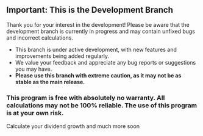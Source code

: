 ## Important: This is the Development Branch

Thank you for your interest in the development! Please be aware that the development branch is currently in progress and may contain unfixed bugs and incorrect calculations.

- This branch is under active development, with new features and improvements being added regularly.
- We value your feedback and appreciate any bug reports or suggestions you may have.
- **Please use this branch with extreme caution, as it may not be as stable as the main release.**


### This program is free with absolutely no warranty. All calculations may not be 100% reliable. The use of this program is at your own risk.

Calculate your dividend growth and much more soon